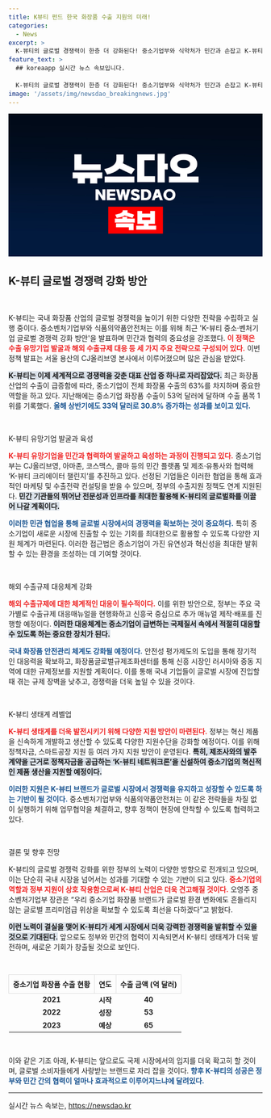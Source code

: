 ```yaml
---
title: K뷰티 펀드 한국 화장품 수출 지원의 미래!
categories:
  - News
excerpt: >
  K-뷰티의 글로벌 경쟁력이 한층 더 강화된다! 중소기업부와 식약처가 민간과 손잡고 K-뷰티 크리에이터 챌린지와 K-뷰티 네트워크론을 통해 수출 유망기업을 발굴하고 혁신을 지원한다.
feature_text: >
  ## koreaapp 실시간 뉴스 속보입니다.

  K-뷰티의 글로벌 경쟁력이 한층 더 강화된다! 중소기업부와 식약처가 민간과 손잡고 K-뷰티 크리에이터 챌린지와 K-뷰티 네트워크론을 통해 수출 유망기업을 발굴하고 혁신을 지원한다.
image: '/assets/img/newsdao_breakingnews.jpg'
---
```


<p><img src="/assets/img/newsdao_breakingnews.jpg" alt="koreaapp 속보" /></p>

<h2 data-ke-size="size26">K-뷰티 글로벌 경쟁력 강화 방안</h2>

<p data-ke-size="size16">&nbsp;</p>

<p>K-뷰티는 국내 화장품 산업의 글로벌 경쟁력을 높이기 위한 다양한 전략을 수립하고 실행 중이다. 중소벤처기업부와 식품의약품안전처는 이를 위해 최근 'K-뷰티 중소·벤처기업 글로벌 경쟁력 강화 방안'을 발표하며 민간과 협력의 중요성을 강조했다. <b><span style="color: #ee2323;">이 정책은 수출 유망기업 발굴과 해외 수출규제 대응 등 세 가지 주요 전략으로 구성되어 있다.</span></b> 이번 정책 발표는 서울 용산의 CJ올리브영 본사에서 이루어졌으며 많은 관심을 받았다.</p>

<p><b><span style="background-color: #21538527;">K-뷰티는 이제 세계적으로 경쟁력을 갖춘 대표 산업 중 하나로 자리잡았다.</span></b> 최근 화장품 산업의 수출이 급증함에 따라, 중소기업이 전체 화장품 수출의 63%를 차지하며 중요한 역할을 하고 있다. 지난해에는 중소기업 화장품 수출이 53억 달러에 달하며 수출 품목 1위를 기록했다. <b><span style="color: #1a5490;">올해 상반기에도 33억 달러로 30.8% 증가하는 성과를 보이고 있다.</span></b></p>

<p data-ke-size="size16">&nbsp;</p>

<p>K-뷰티 유망기업 발굴과 육성</p>

<p><b><span style="color: #ee2323;">K-뷰티 유망기업을 민간과 협력하여 발굴하고 육성하는 과정이 진행되고 있다.</span></b> 중소기업부는 CJ올리브영, 아마존, 코스맥스, 콜마 등의 민간 플랫폼 및 제조·유통사와 협력해 ‘K-뷰티 크리에이터 챌린지’를 추진하고 있다. 선정된 기업들은 이러한 협업을 통해 효과적인 마케팅 및 수출전략 컨설팅을 받을 수 있으며, 정부의 수출지원 정책도 연계 지원된다. <b><span style="background-color: #21538527;">민간 기관들의 뛰어난 전문성과 인프라를 최대한 활용해 K-뷰티의 글로벌화를 이끌어 나갈 계획이다.</span></b></p>

<p><b><span style="color: #1a5490;">이러한 민관 협업을 통해 글로벌 시장에서의 경쟁력을 확보하는 것이 중요하다.</span></b> 특히 중소기업이 새로운 시장에 진출할 수 있는 기회를 최대한으로 활용할 수 있도록 다양한 지원 체계가 마련된다. 이러한 접근법은 중소기업이 가진 유연성과 혁신성을 최대한 발휘할 수 있는 환경을 조성하는 데 기여할 것이다.</p>

<p data-ke-size="size16">&nbsp;</p>

<p>해외 수출규제 대응체계 강화</p>

<p><b><span style="color: #ee2323;">해외 수출규제에 대한 체계적인 대응이 필수적이다.</span></b> 이를 위한 방안으로, 정부는 주요 국가별로 수출규제 대응매뉴얼을 현행화하고 신흥국 중심으로 추가 매뉴얼 제작·배포를 진행할 예정이다. <b><span style="background-color: #21538527;">이러한 대응체계는 중소기업이 급변하는 국제질서 속에서 적절히 대응할 수 있도록 하는 중요한 장치가 된다.</span></b></p>

<p><b><span style="color: #1a5490;">국내 화장품 안전관리 체계도 강화될 예정이다.</span></b> 안전성 평가제도의 도입을 통해 장기적인 대응력을 확보하고, 화장품글로벌규제조화센터를 통해 신흥 시장인 러시아와 중동 지역에 대한 규제정보를 지원할 계획이다. 이를 통해 국내 기업들이 글로벌 시장에 진입할 때 겪는 규제 장벽을 낮추고, 경쟁력을 더욱 높일 수 있을 것이다.</p>

<p data-ke-size="size16">&nbsp;</p>

<p>K-뷰티 생태계 레벨업</p>

<p><b><span style="color: #ee2323;">K-뷰티 생태계를 더욱 발전시키기 위해 다양한 지원 방안이 마련된다.</span></b> 정부는 혁신 제품을 신속하게 개발하고 생산할 수 있도록 다양한 지원수단을 강화할 예정이다. 이를 위해 정책자금, 스마트공장 지원 등 여러 가지 지원 방안이 운영된다. <b><span style="background-color: #21538527;">특히, 제조사와의 발주 계약을 근거로 정책자금을 공급하는 ‘K-뷰티 네트워크론’을 신설하여 중소기업의 혁신적인 제품 생산을 지원할 예정이다.</span></b></p>

<p><b><span style="color: #1a5490;">이러한 지원은 K-뷰티 브랜드가 글로벌 시장에서 경쟁력을 유지하고 성장할 수 있도록 하는 기반이 될 것이다.</span></b> 중소벤처기업부와 식품의약품안전처는 이 같은 전략들을 차질 없이 실행하기 위해 업무협약을 체결하고, 향후 정책이 현장에 안착할 수 있도록 협력하고 있다.</p>

<p data-ke-size="size16">&nbsp;</p>

<p>결론 및 향후 전망</p>

<p>K-뷰티의 글로벌 경쟁력 강화를 위한 정부의 노력이 다양한 방향으로 전개되고 있으며, 이는 단순히 국내 시장을 넘어서는 성과를 기대할 수 있는 기반이 되고 있다. <b><span style="color: #ee2323;">중소기업의 역할과 정부 지원이 상호 작용함으로써 K-뷰티 산업은 더욱 견고해질 것이다.</span></b> 오영주 중소벤처기업부 장관은 “우리 중소기업 화장품 브랜드가 글로벌 환경 변화에도 흔들리지 않는 글로벌 프리미엄급 위상을 확보할 수 있도록 최선을 다하겠다”고 밝혔다.</p>

<p><b><span style="background-color: #21538527;">이런 노력이 결실을 맺어 K-뷰티가 세계 시장에서 더욱 강력한 경쟁력을 발휘할 수 있을 것으로 기대된다.</span></b> 앞으로도 정부와 민간의 협력이 지속되면서 K-뷰티 생태계가 더욱 발전하며, 새로운 기회가 창출될 것으로 보인다.</p>

<p data-ke-size="size16">&nbsp;</p>

<table style="width: 100%; border-collapse: collapse;">
  <thead>
    <tr>
      <th style="border: 1px solid #dddddd; text-align: center; padding: 8px;"><b>중소기업 화장품 수출 현황</b></th>
      <th style="border: 1px solid #dddddd; text-align: center; padding: 8px;"><b>연도</b></th>
      <th style="border: 1px solid #dddddd; text-align: center; padding: 8px;"><b>수출 금액 (억 달러)</b></th>
    </tr>
  </thead>
  <tbody>
    <tr>
      <td style="text-align: center; height: 17px;"><b>2021</b></td>
      <td style="text-align: center; height: 17px;"><b>시작</b></td>
      <td style="text-align: center; height: 17px;"><b>40</b></td>
    </tr>
    <tr>
      <td style="text-align: center; height: 17px;"><b>2022</b></td>
      <td style="text-align: center; height: 17px;"><b>성장</b></td>
      <td style="text-align: center; height: 17px;"><b>53</b></td>
    </tr>
    <tr>
      <td style="text-align: center; height: 17px;"><b>2023</b></td>
      <td style="text-align: center; height: 17px;"><b>예상</b></td>
      <td style="text-align: center; height: 17px;"><b>65</b></td>
    </tr>
  </tbody>
</table>

<p data-ke-size="size16">&nbsp;</p>

<p>이와 같은 기조 아래, K-뷰티는 앞으로도 국제 시장에서의 입지를 더욱 확고히 할 것이며, 글로벌 소비자들에게 사랑받는 브랜드로 자리 잡을 것이다. <b><span style="color: #1a5490;">향후 K-뷰티의 성공은 정부와 민간 간의 협력이 얼마나 효과적으로 이루어지느냐에 달려있다.</span></b></p>

<hr>
실시간 뉴스 속보는, <a href="https://newsdao.kr" rel="dofollow">https://newsdao.kr</a>


